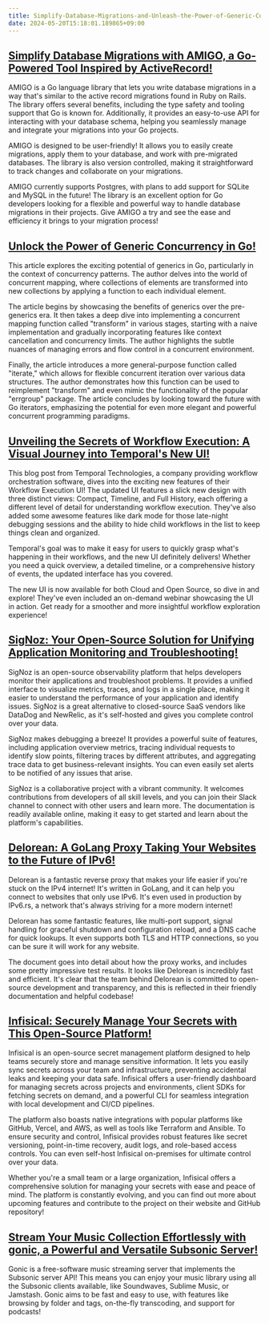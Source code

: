 ```yaml
---
title: Simplify-Database-Migrations-and-Unleash-the-Power-of-Generic-Concurrency-in-Go-
date: 2024-05-20T15:18:01.189865+09:00
---
```


## [Simplify Database Migrations with AMIGO, a Go-Powered Tool Inspired by ActiveRecord!](https://github.com/alexisvisco/amigo)

AMIGO is a Go language library that lets you write database migrations in a way that's similar to the active record migrations found in Ruby on Rails.  The library offers several benefits, including the type safety and tooling support that Go is known for.  Additionally, it provides an easy-to-use API for interacting with your database schema, helping you seamlessly manage and integrate your migrations into your Go projects.

AMIGO is designed to be user-friendly!  It allows you to easily create migrations, apply them to your database, and work with pre-migrated databases.  The library is also version controlled, making it straightforward to track changes and collaborate on your migrations.

AMIGO currently supports Postgres, with plans to add support for SQLite and MySQL in the future!  The library is an excellent option for Go developers looking for a flexible and powerful way to handle database migrations in their projects.  Give AMIGO a try and see the ease and efficiency it brings to your migration process!

## [Unlock the Power of Generic Concurrency in Go!](https://sergey.kamardin.org/articles/generic-concurrency-in-go)

This article explores the exciting potential of generics in Go, particularly in the context of concurrency patterns. The author delves into the world of concurrent mapping, where collections of elements are transformed into new collections by applying a function to each individual element.

The article begins by showcasing the benefits of generics over the pre-generics era. It then takes a deep dive into implementing a concurrent mapping function called "transform" in various stages, starting with a naive implementation and gradually incorporating features like context cancellation and concurrency limits.  The author highlights the subtle nuances of managing errors and flow control in a concurrent environment.

Finally, the article introduces a more general-purpose function called "iterate," which allows for flexible concurrent iteration over various data structures. The author demonstrates how this function can be used to reimplement "transform" and even mimic the functionality of the popular "errgroup" package. The article concludes by looking toward the future with Go iterators, emphasizing the potential for even more elegant and powerful concurrent programming paradigms.

## [Unveiling the Secrets of Workflow Execution: A Visual Journey into Temporal's New UI!](https://temporal.io/blog/the-dark-magic-of-workflow-exploration)

This blog post from Temporal Technologies, a company providing workflow orchestration software, dives into the exciting new features of their Workflow Execution UI! The updated UI features a slick new design with three distinct views: Compact, Timeline, and Full History, each offering a different level of detail for understanding workflow execution.  They've also added some awesome features like dark mode for those late-night debugging sessions and the ability to hide child workflows in the list to keep things clean and organized.

Temporal's goal was to make it easy for users to quickly grasp what's happening in their workflows, and the new UI definitely delivers! Whether you need a quick overview, a detailed timeline, or a comprehensive history of events, the updated interface has you covered.

The new UI is now available for both Cloud and Open Source, so dive in and explore! They've even included an on-demand webinar showcasing the UI in action. Get ready for a smoother and more insightful workflow exploration experience!

## [SigNoz: Your Open-Source Solution for Unifying Application Monitoring and Troubleshooting!](https://github.com/SigNoz/signoz)

SigNoz is an open-source observability platform that helps developers monitor their applications and troubleshoot problems. It provides a unified interface to visualize metrics, traces, and logs in a single place, making it easier to understand the performance of your application and identify issues. SigNoz is a great alternative to closed-source SaaS vendors like DataDog and NewRelic, as it's self-hosted and gives you complete control over your data.

SigNoz makes debugging a breeze!  It provides a powerful suite of features, including application overview metrics, tracing individual requests to identify slow points, filtering traces by different attributes, and aggregating trace data to get business-relevant insights.  You can even easily set alerts to be notified of any issues that arise.

SigNoz is a collaborative project with a vibrant community. It welcomes contributions from developers of all skill levels, and you can join their Slack channel to connect with other users and learn more. The documentation is readily available online, making it easy to get started and learn about the platform's capabilities.

## [Delorean: A GoLang Proxy Taking Your Websites to the Future of IPv6!](https://github.com/ipv6rslimited/delorean)

Delorean is a fantastic reverse proxy that makes your life easier if you're stuck on the IPv4 internet! It's written in GoLang, and it can help you connect to websites that only use IPv6.  It's even used in production by IPv6.rs, a network that's always striving for a more modern internet!

Delorean has some fantastic features, like multi-port support, signal handling for graceful shutdown and configuration reload, and a DNS cache for quick lookups. It even supports both TLS and HTTP connections, so you can be sure it will work for any website.

The document goes into detail about how the proxy works, and includes some pretty impressive test results. It looks like Delorean is incredibly fast and efficient. It's clear that the team behind Delorean is committed to open-source development and transparency, and this is reflected in their friendly documentation and helpful codebase!

## [Infisical: Securely Manage Your Secrets with This Open-Source Platform!](https://github.com/Infisical/infisical)

Infisical is an open-source secret management platform designed to help teams securely store and manage sensitive information. It lets you easily sync secrets across your team and infrastructure, preventing accidental leaks and keeping your data safe. Infisical offers a user-friendly dashboard for managing secrets across projects and environments, client SDKs for fetching secrets on demand, and a powerful CLI for seamless integration with local development and CI/CD pipelines.

The platform also boasts native integrations with popular platforms like GitHub, Vercel, and AWS, as well as tools like Terraform and Ansible. To ensure security and control, Infisical provides robust features like secret versioning, point-in-time recovery, audit logs, and role-based access controls. You can even self-host Infisical on-premises for ultimate control over your data.

Whether you're a small team or a large organization, Infisical offers a comprehensive solution for managing your secrets with ease and peace of mind. The platform is constantly evolving, and you can find out more about upcoming features and contribute to the project on their website and GitHub repository!

## [Stream Your Music Collection Effortlessly with gonic, a Powerful and Versatile Subsonic Server!](https://github.com/sentriz/gonic)

Gonic is a free-software music streaming server that implements the Subsonic server API! This means you can enjoy your music library using all the Subsonic clients available, like Soundwaves, Sublime Music, or Jamstash. Gonic aims to be fast and easy to use, with features like browsing by folder and tags, on-the-fly transcoding, and support for podcasts!
